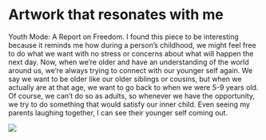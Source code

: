 # Artwork that resonates with me

Youth Mode: A Report on Freedom. I found this piece to be interesting because it reminds me how during a person’s childhood, we might feel free to do what we want with no stress or concerns about what will happen the next day. Now, when we’re older and have an understanding of the world around us, we’re always trying to connect with our younger self again.  We say we want to be older like our older siblings or cousins, but when we actually are at that age, we want to go back to when we were 5-9 years old. Of course, we can’t do so as adults, so whenever we have the opportunity, we try to do something that would satisfy our inner child. Even seeing my parents laughing together, I can see their younger self coming out. 

![](https://d1v7jayx2s9clc.cloudfront.net/user/pages/youth-mode-a-report-on-freedom/00-youthmode-5-17.jpg)